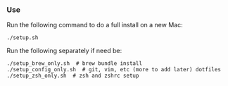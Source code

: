### Use

Run the following command to do a full install on a new Mac:
```
./setup.sh
```

Run the following separately if need be:
```
./setup_brew_only.sh  # brew bundle install
./setup_config_only.sh  # git, vim, etc (more to add later) dotfiles
./setup_zsh_only.sh  # zsh and zshrc setup
```

